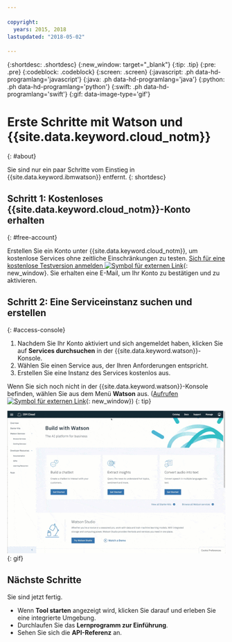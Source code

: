 ```yaml
---

copyright:
  years: 2015, 2018
lastupdated: "2018-05-02"

---
```


{:shortdesc: .shortdesc}
{:new_window: target="_blank"}
{:tip: .tip}
{:pre: .pre}
{:codeblock: .codeblock}
{:screen: .screen}
{:javascript: .ph data-hd-programlang='javascript'}
{:java: .ph data-hd-programlang='java'}
{:python: .ph data-hd-programlang='python'}
{:swift: .ph data-hd-programlang='swift'}
{:gif: data-image-type='gif'}

# Erste Schritte mit Watson und {{site.data.keyword.cloud_notm}}
{: #about}

Sie sind nur ein paar Schritte vom Einstieg in {{site.data.keyword.ibmwatson}} entfernt.
{: shortdesc}

## Schritt 1: Kostenloses {{site.data.keyword.cloud_notm}}-Konto erhalten
{: #free-account}

Erstellen Sie ein Konto unter {{site.data.keyword.cloud_notm}}, um kostenlose Services ohne zeitliche Einschränkungen zu testen. [Sich für eine kostenlose Testversion anmelden ![Symbol für externen Link](../../icons/launch-glyph.svg "Symbol für externen Link")](https://{DomainName}/registration/?target=%2Fdeveloper%2Fwatson%2Fdashboard){: new_window}. Sie erhalten eine E-Mail, um Ihr Konto zu bestätigen und zu aktivieren.

## Schritt 2: Eine Serviceinstanz suchen und erstellen
{: #access-console}

1.  Nachdem Sie Ihr Konto aktiviert und sich angemeldet haben, klicken Sie auf **Services durchsuchen** in der {{site.data.keyword.watson}}-Konsole.
1.  Wählen Sie einen Service aus, der Ihren Anforderungen entspricht.
1.  Erstellen Sie eine Instanz des Services kostenlos aus.

Wenn Sie sich noch nicht in der {{site.data.keyword.watson}}-Konsole befinden, wählen Sie aus dem Menü **Watson** aus. ([Aufrufen ![Symbol für externen Link](../../icons/launch-glyph.svg "Symbol für externen Link")](https://{DomainName}/developer/watson/){: new_window})
{: tip}

![Auf das Menü und dann auf Watson klicken](images/ic-create-service.gif){: gif}

## Nächste Schritte

Sie sind jetzt fertig.

- Wenn **Tool starten** angezeigt wird, klicken Sie darauf und erleben Sie eine integrierte Umgebung.
- Durchlaufen Sie das **Lernprogramm zur Einführung**.
- Sehen Sie sich die **API-Referenz** an.

